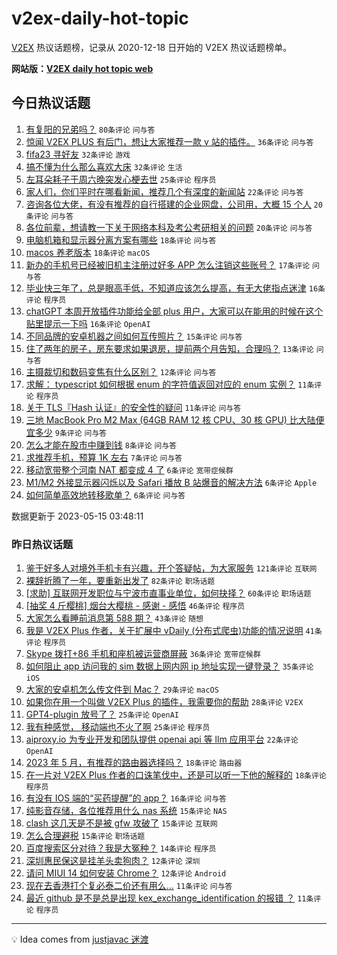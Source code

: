 # v2ex-daily-hot-topic

[V2EX](https://www.v2ex.com/) 热议话题榜，记录从 2020-12-18 日开始的 V2EX 热议话题榜单。

**网站版：[V2EX daily hot topic web](https://boojack.github.io/v2ex-daily-hot-topic-web/)**

## 今日热议话题

<!-- TODAY BEGIN -->

1. [有复阳的兄弟吗？](https://www.v2ex.com/t/939998) `80条评论` `问与答`
1. [惊闻 V2EX PLUS 有后门，想让大家推荐一款 v 站的插件。](https://www.v2ex.com/t/940006) `36条评论` `问与答`
1. [fifa23 寻好友](https://www.v2ex.com/t/940000) `32条评论` `游戏`
1. [搞不懂为什么那么喜欢大床](https://www.v2ex.com/t/940023) `32条评论` `生活`
1. [左耳朵耗子于周六晚突发心梗去世](https://www.v2ex.com/t/940072) `25条评论` `程序员`
1. [家人们，你们平时在哪看新闻，推荐几个有深度的新闻站](https://www.v2ex.com/t/940017) `22条评论` `问与答`
1. [咨询各位大佬，有没有推荐的自行搭建的企业网盘，公司用，大概 15 个人](https://www.v2ex.com/t/940007) `20条评论` `问与答`
1. [各位前辈，想请教一下关于网络本科及考公考研相关的问题](https://www.v2ex.com/t/940005) `20条评论` `问与答`
1. [电脑机箱和显示器分离方案有哪些](https://www.v2ex.com/t/940037) `18条评论` `问与答`
1. [macos 养老版本](https://www.v2ex.com/t/940032) `18条评论` `macOS`
1. [新办的手机号已经被旧机主注册过好多 APP 怎么注销这些账号？](https://www.v2ex.com/t/940010) `17条评论` `问与答`
1. [毕业快三年了，总是眼高手低，不知道应该怎么提高，有无大佬指点迷津](https://www.v2ex.com/t/940045) `16条评论` `程序员`
1. [chatGPT 本周开放插件功能给全部 plus 用户，大家可以在能用的时候在这个贴里提示一下吗](https://www.v2ex.com/t/939999) `16条评论` `OpenAI`
1. [不同品牌的安卓机器之间如何互传照片？](https://www.v2ex.com/t/940025) `15条评论` `问与答`
1. [住了两年的房子，房东要求如果退房，提前两个月告知，合理吗？](https://www.v2ex.com/t/940058) `13条评论` `问与答`
1. [主摄裁切和数码变焦有什么区别？](https://www.v2ex.com/t/940002) `12条评论` `问与答`
1. [求解： typescript 如何根据 enum 的字符值返回对应的 enum 实例？](https://www.v2ex.com/t/940015) `11条评论` `程序员`
1. [关于 TLS『Hash 认证』的安全性的疑问](https://www.v2ex.com/t/939993) `11条评论` `问与答`
1. [三地 MacBook Pro M2 Max (64GB RAM 12 核 CPU、30 核 GPU) 比大陆便宜多少](https://www.v2ex.com/t/939995) `9条评论` `问与答`
1. [怎么才能在股市中赚到钱](https://www.v2ex.com/t/940070) `8条评论` `问与答`
1. [求推荐手机，预算 1K 左右](https://www.v2ex.com/t/940034) `7条评论` `问与答`
1. [移动宽带整个河南 NAT 都变成 4 了](https://www.v2ex.com/t/940049) `6条评论` `宽带症候群`
1. [M1/M2 外接显示器闪烁以及 Safari 播放 B 站爆音的解决方法](https://www.v2ex.com/t/940016) `6条评论` `Apple`
1. [如何简单高效地转移歌单？](https://www.v2ex.com/t/940009) `6条评论` `问与答`

数据更新于 2023-05-15 03:48:11

<!-- TODAY END -->

### 昨日热议话题

<!-- YESTERDAY BEGIN -->

1. [鉴于好多人对境外手机卡有兴趣，开个答疑帖，为大家服务](https://www.v2ex.com/t/939849) `121条评论` `互联网`
1. [裸辞折腾了一年，要重新出发了](https://www.v2ex.com/t/939844) `82条评论` `职场话题`
1. [[求助] 互联网开发职位与宁波市直事业单位，如何抉择？](https://www.v2ex.com/t/939873) `60条评论` `职场话题`
1. [[抽奖 4 斤樱桃] 烟台大樱桃 - 感谢 - 感悟](https://www.v2ex.com/t/939979) `46条评论` `程序员`
1. [大家怎么看睡前消息第 588 期？](https://www.v2ex.com/t/939961) `43条评论` `随想`
1. [我是 V2EX Plus 作者，关于扩展中 vDaily (分布式爬虫)功能的情况说明](https://www.v2ex.com/t/939852) `41条评论` `程序员`
1. [Skype 拨打+86 手机和座机被运营商屏蔽](https://www.v2ex.com/t/939832) `36条评论` `宽带症候群`
1. [如何阻止 app 访问我的 sim 数据上网内网 ip 地址实现一键登录？](https://www.v2ex.com/t/939831) `35条评论` `iOS`
1. [大家的安卓机怎么传文件到 Mac？](https://www.v2ex.com/t/939881) `29条评论` `macOS`
1. [如果你在用一个叫做 V2EX Plus 的插件，我需要你的帮助](https://www.v2ex.com/t/939839) `28条评论` `V2EX`
1. [GPT4-plugin 放号了？](https://www.v2ex.com/t/939835) `25条评论` `OpenAI`
1. [我有种感觉， 移动端也不火了啊](https://www.v2ex.com/t/939842) `25条评论` `程序员`
1. [aiproxy.io 为专业开发和团队提供 openai api 等 llm 应用平台](https://www.v2ex.com/t/939926) `22条评论` `OpenAI`
1. [2023 年 5 月，有推荐的路由器选择吗？](https://www.v2ex.com/t/939918) `18条评论` `路由器`
1. [在一片对 V2EX Plus 作者的口诛笔伐中，还是可以听一下他的解释的](https://www.v2ex.com/t/939872) `18条评论` `程序员`
1. [有没有 IOS 端的“买药提醒”的 app？](https://www.v2ex.com/t/939943) `16条评论` `问与答`
1. [纯影音存储，各位推荐用什么 nas 系统](https://www.v2ex.com/t/939890) `15条评论` `NAS`
1. [clash 这几天是不是被 gfw 攻破了](https://www.v2ex.com/t/939888) `15条评论` `互联网`
1. [怎么合理避税](https://www.v2ex.com/t/939866) `15条评论` `职场话题`
1. [百度搜索区分对待？我是大冤种？](https://www.v2ex.com/t/939977) `14条评论` `程序员`
1. [深圳惠民保这是挂羊头卖狗肉？](https://www.v2ex.com/t/939896) `12条评论` `深圳`
1. [请问 MIUI 14 如何安装 Chrome？](https://www.v2ex.com/t/939836) `12条评论` `Android`
1. [现在去香港打个复必泰二价还有用么...](https://www.v2ex.com/t/939955) `11条评论` `问与答`
1. [最近 github 是不是总是出现 kex_exchange_identification 的报错 ？](https://www.v2ex.com/t/939869) `11条评论` `程序员`

<!-- YESTERDAY END -->

---

💡 Idea comes from [justjavac 迷渡](https://github.com/justjavac/)

